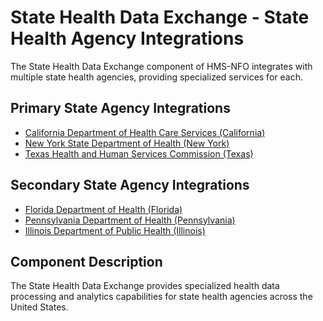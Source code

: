 # State Health Data Exchange - State Health Agency Integrations

The State Health Data Exchange component of HMS-NFO integrates with multiple state health agencies, providing specialized services for each.

## Primary State Agency Integrations

- [California Department of Health Care Services (California)](../ca/index.md)
- [New York State Department of Health (New York)](../ny/index.md)
- [Texas Health and Human Services Commission (Texas)](../tx/index.md)

## Secondary State Agency Integrations

- [Florida Department of Health (Florida)](../fl/index.md)
- [Pennsylvania Department of Health (Pennsylvania)](../pa/index.md)
- [Illinois Department of Public Health (Illinois)](../il/index.md)

## Component Description

The State Health Data Exchange provides specialized health data processing and analytics capabilities for state health agencies across the United States.
